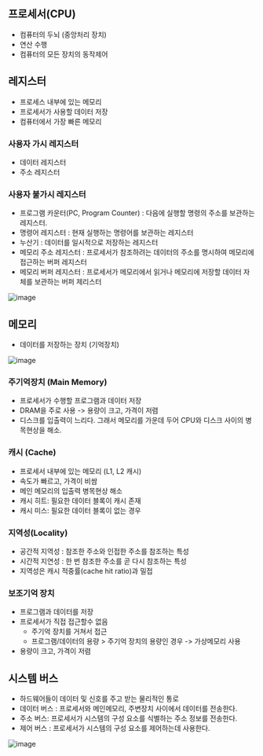 ## 프로세서(CPU)
- 컴퓨터의 두뇌 (중앙처리 장치)
- 연산 수행
- 컴퓨터의 모든 장치의 동작제어

## 레지스터
- 프로세스 내부에 있는 메모리
- 프로세서가 사용할 데이터 저장
- 컴퓨터에서 가장 빠른 메모리

### 사용자 가시 레지스터
- 데이터 레지스터
- 주소 레지스터

### 사용자 불가시 레지스터
- 프로그램 카운터(PC, Program Counter) : 다음에 실행할 명령의 주소를 보관하는 레지스터.
- 명령어 레지스터 : 현재 실행하는 명령어를 보관하는 레지스터
- 누산기 : 데이터를 일시적으로 저장하는 레지스터
- 메모리 주소 레지스터 : 프로세서가 참조하려는 데이터의 주소를 명시하여 메모리에 접근하는 버퍼 레지스터
- 메모리 버퍼 레지스터 : 프로세서가 메모리에서 읽거나 메모리에 저장할 데이터 자체를 보관하는 버퍼 제리스터

![image](https://user-images.githubusercontent.com/18106839/135700947-42dc22fe-95e6-4f0b-8f5f-a3630f4be9ec.png)

## 메모리
- 데이터를 저장하는 장치 (기억장치)

![image](https://user-images.githubusercontent.com/18106839/135701223-248e6ffa-d9fb-43a6-b713-f8b1002bb8e7.png)


### 주기억장치 (Main Memory)
- 프로세서가 수행할 프로그램과 데이터 저장
- DRAM을 주로 사용 -> 용량이 크고, 가격이 저렴
- 디스크를 입출력이 느리다. 그래서 메모리를 가운데 두어 CPU와 디스크 사이의 병목현상을 해소.

### 캐시 (Cache)
- 프로세서 내부에 있는 메모리 (L1, L2 캐시)
- 속도가 빠르고, 가격이 비쌈
- 메인 메모리의 입출력 병목현상 해소
- 캐시 히트: 필요한 데이터 블록이 캐시 존재
- 캐시 미스: 필요한 데이터 블록이 없는 경우

### 지역성(Locality)
- 공간적 지역성 : 참조한 주소와 인접한 주소를 참조하는 특성
- 시간적 지연성 : 한 번 참조한 주소를 곧 다시 참조하는 특성
- 지역성은 캐시 적중률(cache hit ratio)과 밀접 

### 보조기억 장치
- 프로그램과 데이터를 저장
- 프로세서가 직접 접근할수 없음
  - 주기억 장치를 거쳐서 접근
  - 프로그램/데이터의 용량 > 주기억 장치의 용량인 경우 -> 가상메모리 사용
- 용량이 크고, 가격이 저렴

## 시스템 버스
- 하드웨어들이 데이터 및 신호를 주고 받는 물리적인 통로
- 데이터 버스 : 프로세서와 메인메모리, 주변장치 사이에서 데이터를 전송한다.
- 주소 버스: 프로세서가 시스템의 구성 요소를 식별하는 주소 정보를 전송한다.
- 제어 버스 : 프로세서가 시스템의 구성 요소를 제어하는데 사용한다.

![image](https://user-images.githubusercontent.com/18106839/135701766-b1871aee-9e85-468c-ac7a-d32697993a32.png)
